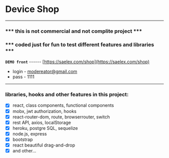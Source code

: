 # Device Shop




*************************************************
### *** this is not commercial and not complite project ***
### *** coded just for fun to test different features and libraries ***

**`DEMO front`** ------ [https://saelex.com/shop](https://saelex.com/shop)
* login - modereator@gmail.com
* pass - 1111

*************************************************


### libraries, hooks and other features in this project:

- [x] react, class components, functional components
- [x] mobx, jwt authorization, hooks
- [x] react-router-dom, route, browserrouter, switch
- [x] rest API, axios, localStorage
- [x] heroku, postgre SQL, sequelize
- [x] node.js, express
- [x] bootstrap
- [x] react beautiful drag-and-drop
- [x] and other...
